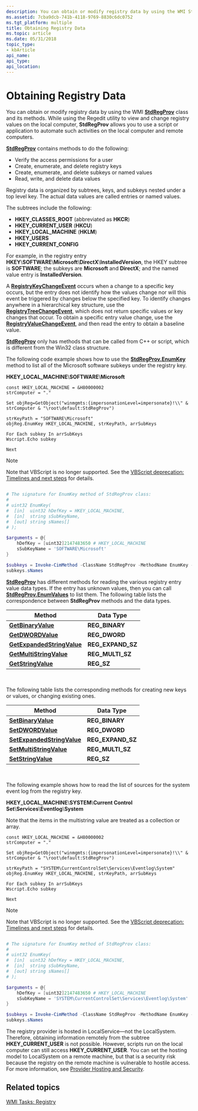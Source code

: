```yaml
---
description: You can obtain or modify registry data by using the WMI StdRegProv class and its methods.
ms.assetid: 7cba9dcb-741b-4118-9769-8830c6dc0752
ms.tgt_platform: multiple
title: Obtaining Registry Data
ms.topic: article
ms.date: 05/31/2018
topic_type: 
- kbArticle
api_name: 
api_type: 
api_location: 
---
```


# Obtaining Registry Data

You can obtain or modify registry data by using the WMI [**StdRegProv**](/previous-versions/windows/desktop/regprov/stdregprov) class and its methods. While using the Regedit utility to view and change registry values on the local computer, **StdRegProv** allows you to use a script or application to automate such activities on the local computer and remote computers.

[**StdRegProv**](/previous-versions/windows/desktop/regprov/stdregprov) contains methods to do the following:

-   Verify the access permissions for a user
-   Create, enumerate, and delete registry keys
-   Create, enumerate, and delete subkeys or named values
-   Read, write, and delete data values

Registry data is organized by subtrees, keys, and subkeys nested under a top level key. The actual data values are called entries or named values.

The subtrees include the following:

-   **HKEY\_CLASSES\_ROOT** (abbreviated as **HKCR**)
-   **HKEY\_CURRENT\_USER** (**HKCU**)
-   **HKEY\_LOCAL\_MACHINE** (**HKLM**)
-   **HKEY\_USERS**
-   **HKEY\_CURRENT\_CONFIG**

For example, in the registry entry **HKEY**\\**SOFTWARE**\\**Microsoft**\\**DirectX**\\**InstalledVersion**, the HKEY subtree is **SOFTWARE**; the subkeys are **Microsoft** and **DirectX**; and the named value entry is **InstalledVersion**.

A [**RegistryKeyChangeEvent**](/previous-versions/windows/desktop/regprov/registrykeychangeevent) occurs when a change to a specific key occurs, but the entry does not identify how the values change nor will this event be triggered by changes below the specified key. To identify changes anywhere in a hierarchical key structure, use the [**RegistryTreeChangeEvent**](/previous-versions/windows/desktop/regprov/registrytreechangeevent), which does not return specific values or key changes that occur. To obtain a specific entry value change, use the [**RegistryValueChangeEvent**](/previous-versions/windows/desktop/regprov/registryvaluechangeevent), and then read the entry to obtain a baseline value.

[**StdRegProv**](/previous-versions/windows/desktop/regprov/stdregprov) only has methods that can be called from C++ or script, which is different from the Win32 class structure.

The following code example shows how to use the [**StdRegProv.EnumKey**](/previous-versions/windows/desktop/regprov/enumkey-method-in-class-stdregprov) method to list all of the Microsoft software subkeys under the registry key.

**HKEY\_LOCAL\_MACHINE**\\**SOFTWARE**\\**Microsoft**


```VB
const HKEY_LOCAL_MACHINE = &H80000002
strComputer = "."

Set objReg=GetObject("winmgmts:{impersonationLevel=impersonate}!\\" & strComputer & "\root\default:StdRegProv")

strKeyPath = "SOFTWARE\Microsoft"
objReg.EnumKey HKEY_LOCAL_MACHINE, strKeyPath, arrSubKeys

For Each subkey In arrSubKeys
Wscript.Echo subkey
    
Next
```

> [!Note]
> Note that VBScript is no longer supported. See the [VBScript deprecation: Timelines and next steps](https://techcommunity.microsoft.com/t5/windows-it-pro-blog/vbscript-deprecation-timelines-and-next-steps/ba-p/4148301) for details.


```PowerShell

# The signature for EnumKey method of StdRegProv class:
#
# uint32 EnumKey(
#  [in]  uint32 hDefKey = HKEY_LOCAL_MACHINE,
#  [in]  string sSubKeyName,
#  [out] string sNames[]
# );

$arguments = @{
    hDefKey = [uint32]2147483650 # HKEY_LOCAL_MACHINE
    sSubKeyName = 'SOFTWARE\Microsoft'
}

$subkeys = Invoke-CimMethod -ClassName StdRegProv -MethodName EnumKey -Arguments $arguments
subkeys.sNames
```

[**StdRegProv**](/previous-versions/windows/desktop/regprov/stdregprov) has different methods for reading the various registry entry value data types. If the entry has unknown values, then you can call [**StdRegProv.EnumValues**](/previous-versions/windows/desktop/regprov/enumvalues-method-in-class-stdregprov) to list them. The following table lists the correspondence between **StdRegProv** methods and the data types.



| Method                                                                                  | Data Type           |
|-----------------------------------------------------------------------------------------|---------------------|
| [**GetBinaryValue**](/previous-versions/windows/desktop/regprov/getbinaryvalue-method-in-class-stdregprov)                 | **REG\_BINARY**     |
| [**GetDWORDValue**](/previous-versions/windows/desktop/regprov/getdwordvalue-method-in-class-stdregprov)                   | **REG\_DWORD**      |
| [**GetExpandedStringValue**](/previous-versions/windows/desktop/regprov/getexpandedstringvalue-method-in-class-stdregprov) | **REG\_EXPAND\_SZ** |
| [**GetMultiStringValue**](/previous-versions/windows/desktop/regprov/getmultistringvalue-method-in-class-stdregprov)       | **REG\_MULTI\_SZ**  |
| [**GetStringValue**](/previous-versions/windows/desktop/regprov/getstringvalue-method-in-class-stdregprov)                 | **REG\_SZ**         |



 

The following table lists the corresponding methods for creating new keys or values, or changing existing ones.



| Method                                                                                  | Data Type           |
|-----------------------------------------------------------------------------------------|---------------------|
| [**SetBinaryValue**](/previous-versions/windows/desktop/regprov/setbinaryvalue-method-in-class-stdregprov)                 | **REG\_BINARY**     |
| [**SetDWORDValue**](/previous-versions/windows/desktop/regprov/setdwordvalue-method-in-class-stdregprov)                   | **REG\_DWORD**      |
| [**SetExpandedStringValue**](/previous-versions/windows/desktop/regprov/setexpandedstringvalue-method-in-class-stdregprov) | **REG\_EXPAND\_SZ** |
| [**SetMultiStringValue**](/previous-versions/windows/desktop/regprov/setmultistringvalue-method-in-class-stdregprov)       | **REG\_MULTI\_SZ**  |
| [**SetStringValue**](/previous-versions/windows/desktop/regprov/setstringvalue-method-in-class-stdregprov)                 | **REG\_SZ**         |



 

The following example shows how to read the list of sources for the system event log from the registry key.

**HKEY\_LOCAL\_MACHINE**\\**SYSTEM**\\**Current Control Set**\\**Services**\\**Eventlog**\\**System**

Note that the items in the multistring value are treated as a collection or array.


```VB
const HKEY_LOCAL_MACHINE = &H80000002
strComputer = "."

Set objReg=GetObject("winmgmts:{impersonationLevel=impersonate}!\\" & strComputer & "\root\default:StdRegProv")

strKeyPath = "SYSTEM\CurrentControlSet\Services\Eventlog\System"
objReg.EnumKey HKEY_LOCAL_MACHINE, strKeyPath, arrSubKeys

For Each subkey In arrSubKeys
Wscript.Echo subkey
    
Next
```

> [!Note]
> Note that VBScript is no longer supported. See the [VBScript deprecation: Timelines and next steps](https://techcommunity.microsoft.com/t5/windows-it-pro-blog/vbscript-deprecation-timelines-and-next-steps/ba-p/4148301) for details.


```PowerShell

# The signature for EnumKey method of StdRegProv class:
#
# uint32 EnumKey(
#  [in]  uint32 hDefKey = HKEY_LOCAL_MACHINE,
#  [in]  string sSubKeyName,
#  [out] string sNames[]
# );

$arguments = @{
    hDefKey = [uint32]2147483650 # HKEY_LOCAL_MACHINE
    sSubKeyName = 'SYSTEM\CurrentControlSet\Services\Eventlog\System'
}

$subkeys = Invoke-CimMethod -ClassName StdRegProv -MethodName EnumKey -Arguments $arguments
subkeys.sNames
```

The registry provider is hosted in LocalService—not the LocalSystem. Therefore, obtaining information remotely from the subtree **HKEY\_CURRENT\_USER** is not possible. However, scripts run on the local computer can still access **HKEY\_CURRENT\_USER**. You can set the hosting model to LocalSystem on a remote machine, but that is a security risk because the registry on the remote machine is vulnerable to hostile access. For more information, see [Provider Hosting and Security](provider-hosting-and-security.md).

## Related topics

<dl> <dt>

[WMI Tasks: Registry](wmi-tasks--registry.md)
</dt> </dl>

 

 
